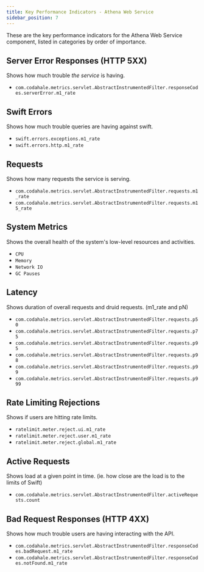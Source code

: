 ```yaml
---
title: Key Performance Indicators - Athena Web Service
sidebar_position: 7
---
```


[//]: # (Copyright Jiaqi Liu)

[//]: # (Licensed under the Apache License, Version 2.0 &#40;the "License"&#41;;)
[//]: # (you may not use this file except in compliance with the License.)
[//]: # (You may obtain a copy of the License at)

[//]: # (    http://www.apache.org/licenses/LICENSE-2.0)

[//]: # (Unless required by applicable law or agreed to in writing, software)
[//]: # (distributed under the License is distributed on an "AS IS" BASIS,)
[//]: # (WITHOUT WARRANTIES OR CONDITIONS OF ANY KIND, either express or implied.)
[//]: # (See the License for the specific language governing permissions and)
[//]: # (limitations under the License.)

These are the key performance indicators for the Athena Web Service component, listed in categories by order of
importance.

Server Error Responses (HTTP 5XX)
---------------------------------

Shows how much trouble _the service_ is having.

- `com.codahale.metrics.servlet.AbstractInstrumentedFilter.responseCodes.serverError.m1_rate`

Swift Errors
------------

Shows how much trouble queries are having against swift.

- `swift.errors.exceptions.m1_rate`
- `swift.errors.http.m1_rate`

Requests
--------

Shows how many requests the service is serving.

- `com.codahale.metrics.servlet.AbstractInstrumentedFilter.requests.m1_rate`
- `com.codahale.metrics.servlet.AbstractInstrumentedFilter.requests.m15_rate`

System Metrics
--------------

Shows the overall health of the system's low-level resources and activities.

- `CPU`
- `Memory`
- `Network IO`
- `GC Pauses`

Latency
-------

Shows duration of overall requests and druid requests. (m1_rate and pN)

- `com.codahale.metrics.servlet.AbstractInstrumentedFilter.requests.p50`
- `com.codahale.metrics.servlet.AbstractInstrumentedFilter.requests.p75`
- `com.codahale.metrics.servlet.AbstractInstrumentedFilter.requests.p95`
- `com.codahale.metrics.servlet.AbstractInstrumentedFilter.requests.p98`
- `com.codahale.metrics.servlet.AbstractInstrumentedFilter.requests.p99`
- `com.codahale.metrics.servlet.AbstractInstrumentedFilter.requests.p999`

Rate Limiting Rejections
------------------------

Shows if users are hitting rate limits.

- `ratelimit.meter.reject.ui.m1_rate`
- `ratelimit.meter.reject.user.m1_rate`
- `ratelimit.meter.reject.global.m1_rate`

Active Requests
---------------

Shows load at a given point in time. (ie. how close are the load is to the limits of Swift)

- `com.codahale.metrics.servlet.AbstractInstrumentedFilter.activeRequests.count`

Bad Request Responses (HTTP 4XX)
--------------------------------

Shows how much trouble users are having interacting with the API.

- `com.codahale.metrics.servlet.AbstractInstrumentedFilter.responseCodes.badRequest.m1_rate`
- `com.codahale.metrics.servlet.AbstractInstrumentedFilter.responseCodes.notFound.m1_rate`
